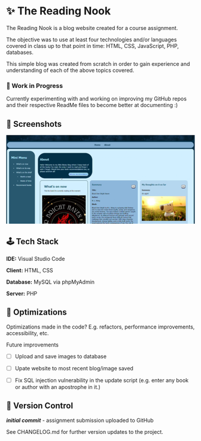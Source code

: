 
# ✨ The Reading Nook

The Reading Nook is a blog website created for a course assignment. 

The objective was to use at least four technologies and/or languages covered in class up to that point in time: HTML, CSS, JavaScript, PHP, databases. 

This simple blog was created from scratch in order to gain experience and understanding of each of the above topics covered.

### 🔧 Work in Progress
Currently experimenting with and working on improving my GitHub repos and their respective ReadMe files to become better at documenting  :)
## 📸 Screenshots

![App Screenshot](https://github.com/ImGladieToMeetYou/BookBlog/blob/main/BookBlog1.png)




## 🕹 Tech Stack

**IDE:** Visual Studio Code

**Client:** HTML, CSS

**Database:** MySQL via phpMyAdmin

**Server:** PHP


## 📝 Optimizations

Optimizations made in the code? E.g. refactors, performance improvements, accessibility, etc.

Future improvements
- [ ]   Upload and save images to database
- [ ]   Upate website to most recent blog/image saved
- [ ]   Fix SQL injection vulnerability in the update script (e.g. enter any book or author with an apostrophe in it.)


## 🧩 Version Control

***initial commit*** - assignment submission uploaded to GitHub

See CHANGELOG.md for further version updates to the project. 
